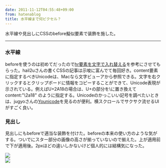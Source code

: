 ```yaml
---
date: 2011-11-12T04:55:48+09:00
from: hatenablog
title: 水平線まで何ピクセル？
---
```

水平線や見出しにCSSのbefore擬似要素で装飾を施した。

* * *

### 水平線

beforeを使うのは初めてだったので[hr要素を文字で入れ替える](http://hail2u.net/blog/webdesign/swap-hr-element-with-characters.html)を参考にさせてもらった。hail2uさんの書くCSSの記事は示唆に富んでて毎回好き。content要素に指定するべきUnicodeは、Macなら文字ビューアから参照できる。文字を右クリックするとクリップボードに情報をコピーすることができて、Unicode表現が示されている。例えばU+2A18の場合は、U+の部分を\に置き換えて content:"\2a18" のように指定する。Unicodeのかっこいい記号を調べたいときは、jugyoさんの[Younicode](http://younicode.heroku.com/)を見るのが便利。横スクロールでサクサク流せるUIがすごく良い。

### 見出し

見出しにもbeforeで適当な装飾を付けた。beforeの本来の使い方のような気がする。ついでにスター部分の画像の高さが揃っていないので揃えた。上が適用前で下が適用後。2pxほどの違いしかないけど個人的には結構気になった。

  
 ![](http://gyazo.com/b7006e03b7161f7b32b5a488ff085692.png)  
 ![](http://gyazo.com/4ecc59045511e8c03d3b0b6837cf45bd.png)  

